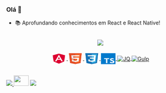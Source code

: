 ### Olá 👋

- 📚 Aprofundando conhecimentos em React e React Native!


<br>
<div align="center">
  <a href="https://github.com/guih1886">
  <img height="180em" src="https://github-readme-stats.vercel.app/api/top-langs/?username=guih1886&layout=compact&langs_count=7&theme=dark"/>
</div>

<div style="display: inline_block"  align="center">
    <br>
    <img align="center" alt="JS" height="30" width="40"
        src="https://raw.githubusercontent.com/guih1886/icons/main/angular_icon.png?token=GHSAT0AAAAAAB676HZNT3FDNZAC7XOZLUSAZBMPOKQ">
    <img align="center" alt="HTML" height="30" width="40"
        src="https://raw.githubusercontent.com/devicons/devicon/master/icons/html5/html5-original.svg">
    <img align="center" alt="CSS" height="30" width="40"
        src="https://raw.githubusercontent.com/devicons/devicon/master/icons/css3/css3-original.svg">
    <img align="center" alt="TS" height="30" width="40"
        src="https://raw.githubusercontent.com/devicons/devicon/master/icons/typescript/typescript-plain.svg">
    <img align="center" alt="JQ" height="30" width="40"
        src="https://cdn.jsdelivr.net/gh/devicons/devicon/icons/jquery/jquery-plain-wordmark.svg">
    <img align="center" alt="Gulp" height="30" width="40"
        src="https://cdn.jsdelivr.net/gh/devicons/devicon/icons/gulp/gulp-plain.svg">
</div>

##

<div>
  <a href="https://www.linkedin.com/in/guih1886/" target="_blank">
  <img src="https://img.shields.io/badge/-LinkedIn-%230077B5?style=for-the-badge&logo=linkedin&logoColor=white" target="_blank">
  </a>

  <a href="mailto:guilherme_18henrique@yahoo.com.br">
  <img height="28" width="40" src="https://images-na.ssl-images-amazon.com/images/I/71j4O21admL.png" target="_blank"></a>
  
  <a href="https://api.whatsapp.com/send?phone=5519982210064&text=Olá%20Guilherme">
  <img src="https://img.shields.io/badge/WhatsApp-25D366?style=for-the-badge&logo=whatsapp&logoColor=white" target="_blank"></a>
  </a>

</div>

